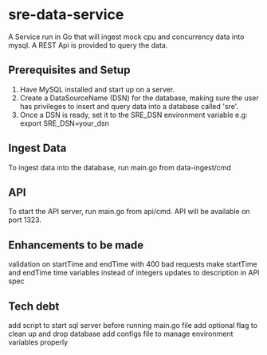 # sre-data-service
A Service run in Go that will ingest mock cpu and concurrency data into mysql.
A REST Api is provided to query the data.

## Prerequisites and Setup
1) Have MySQL installed and start up on a server.
2) Create a DataSourceName (DSN) for the database, making sure the user has privileges to insert and query data into a database called 'sre'.
3) Once a DSN is ready, set it to the SRE_DSN environment variable e.g:
export SRE_DSN=your_dsn

## Ingest Data
To ingest data into the database, run main.go from data-ingest/cmd

## API
To start the API server, run main.go from api/cmd. API will be available on port 1323.

## Enhancements to be made
validation on startTime and endTime with 400 bad requests 
make startTime and endTime time variables instead of integers
updates to description in API spec

## Tech debt
add script to start sql server before running main.go file
add optional flag to clean up and drop database
add configs file to manage environment variables properly
